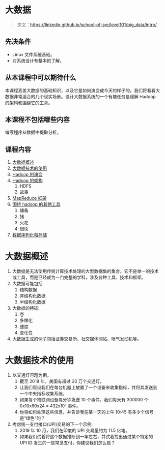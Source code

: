# 大数据

> 原文：<https://linkedin.github.io/school-of-sre/level101/big_data/intro/>

## 先决条件

*   Linux 文件系统基础。
*   对系统设计有基本的了解。

## 从本课程中可以期待什么

本课程涵盖大数据的基础知识，以及它是如何演变成今天的样子的。我们将看看大数据非常适合的几个现实场景。设计大数据系统的一个有趣任务是理解 Hadoop 的架构和围绕它的工具。

## 本课程不包括哪些内容

编写程序从数据中提取分析。

## 课程内容

1.  [大数据概述](https://linkedin.github.io/school-of-sre/level101/big_data/intro/#overview-of-big-data)
2.  [大数据技术的使用](https://linkedin.github.io/school-of-sre/level101/big_data/intro/#usage-of-big-data-techniques)
3.  [Hadoop 的演变](https://linkedin.github.io/school-of-sre/level101/big_data/evolution/)
4.  [Hadoop 的架构](https://linkedin.github.io/school-of-sre/level101/big_data/evolution/#architecture-of-hadoop)
    1.  HDFS
    2.  故事
5.  [MapReduce 框架](https://linkedin.github.io/school-of-sre/level101/big_data/evolution/#mapreduce-framework)
6.  [围绕 hadoop 的其他工具](https://linkedin.github.io/school-of-sre/level101/big_data/evolution/#other-tooling-around-hadoop)
    1.  储备
    2.  猪
    3.  火花
    4.  很快
7.  [数据序列化和存储](https://linkedin.github.io/school-of-sre/level101/big_data/evolution/#data-serialisation-and-storage)

# 大数据概述

1.  大数据是无法使用传统计算技术处理的大型数据集的集合。它不是单一的技术或工具，而是已经成为一门完整的学科，涉及各种工具、技术和框架。
2.  大数据可能包括
    1.  结构数据
    2.  非结构化数据
    3.  半结构化数据
3.  大数据的特征:
    1.  卷
    2.  多样化
    3.  速度
    4.  变化性
4.  大数据生成的例子包括证券交易所、社交媒体网站、喷气发动机等。

# 大数据技术的使用

1.  以交通灯问题为例。
    1.  截至 2018 年，美国有超过 30 万个交通灯。
    2.  让我们假设我们在每台机器上放置了一个设备来收集指标，并将其发送到一个中央指标收集系统。
    3.  如果每个物联网设备每分钟发送 10 个事件，我们每天有 300000 个 0x10x60x24 = 432x10⁷ 事件。
    4.  你将如何处理这些信息，并告诉我在某一天的上午 10:45 有多少个信号是“绿色”的？
2.  考虑统一支付接口(UPI)交易的下一个示例:
    1.  2019 年 10 月，我们在印度的 UPI 交易量约为 11.5 亿笔。
    2.  如果我们试着将这个数据推断到一年左右，并试着找出通过某个特定的 UPI ID 发生的一些常见支付，你建议我们怎么做？